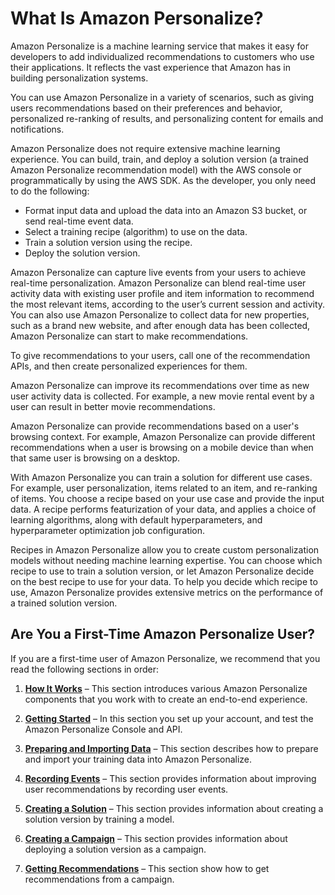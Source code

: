 # What Is Amazon Personalize?<a name="what-is-personalize"></a>

Amazon Personalize is a machine learning service that makes it easy for developers to add individualized recommendations to customers who use their applications\. It reflects the vast experience that Amazon has in building personalization systems\.

You can use Amazon Personalize in a variety of scenarios, such as giving users recommendations based on their preferences and behavior, personalized re\-ranking of results, and personalizing content for emails and notifications\.

Amazon Personalize does not require extensive machine learning experience\. You can build, train, and deploy a solution version \(a trained Amazon Personalize recommendation model\) with the AWS console or programmatically by using the AWS SDK\. As the developer, you only need to do the following:
+ Format input data and upload the data into an Amazon S3 bucket, or send real\-time event data\.
+ Select a training recipe \(algorithm\) to use on the data\.
+ Train a solution version using the recipe\.
+ Deploy the solution version\.

Amazon Personalize can capture live events from your users to achieve real\-time personalization\. Amazon Personalize can blend real\-time user activity data with existing user profile and item information to recommend the most relevant items, according to the user’s current session and activity\. You can also use Amazon Personalize to collect data for new properties, such as a brand new website, and after enough data has been collected, Amazon Personalize can start to make recommendations\.

To give recommendations to your users, call one of the recommendation APIs, and then create personalized experiences for them\.

Amazon Personalize can improve its recommendations over time as new user activity data is collected\. For example, a new movie rental event by a user can result in better movie recommendations\.

Amazon Personalize can provide recommendations based on a user's browsing context\. For example, Amazon Personalize can provide different recommendations when a user is browsing on a mobile device than when that same user is browsing on a desktop\.

With Amazon Personalize you can train a solution for different use cases\. For example, user personalization, items related to an item, and re\-ranking of items\. You choose a recipe based on your use case and provide the input data\. A recipe performs featurization of your data, and applies a choice of learning algorithms, along with default hyperparameters, and hyperparameter optimization job configuration\.

Recipes in Amazon Personalize allow you to create custom personalization models without needing machine learning expertise\. You can choose which recipe to use to train a solution version, or let Amazon Personalize decide on the best recipe to use for your data\. To help you decide which recipe to use, Amazon Personalize provides extensive metrics on the performance of a trained solution version\.

## Are You a First\-Time Amazon Personalize User?<a name="first-time-user"></a>

If you are a first\-time user of Amazon Personalize, we recommend that you read the following sections in order:

1. **[How It Works](how-it-works.md)** – This section introduces various Amazon Personalize components that you work with to create an end\-to\-end experience\.

1. **[Getting Started](getting-started.md)** – In this section you set up your account, and test the Amazon Personalize Console and API\.

1. **[Preparing and Importing Data](data-prep.md)** – This section describes how to prepare and import your training data into Amazon Personalize\.

1. **[Recording Events](recording-events.md)** – This section provides information about improving user recommendations by recording user events\.

1. **[Creating a Solution](training-deploying-solutions.md)** – This section provides information about creating a solution version by training a model\.

1. **[Creating a Campaign](campaigns.md)** – This section provides information about deploying a solution version as a campaign\.

1. **[Getting Recommendations](getting-recommendations.md)** – This section show how to get recommendations from a campaign\.